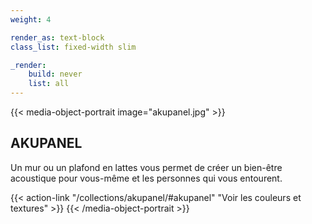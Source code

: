 ```yaml
---
weight: 4

render_as: text-block
class_list: fixed-width slim

_render:
    build: never
    list: all
---
```


{{< media-object-portrait image="akupanel.jpg" >}}
## AKUPANEL

Un mur ou un plafond en lattes vous permet de créer un bien-être acoustique pour vous-même et les personnes qui vous entourent.

{{< action-link "/collections/akupanel/#akupanel" "Voir les couleurs et textures" >}}
{{< /media-object-portrait >}}

